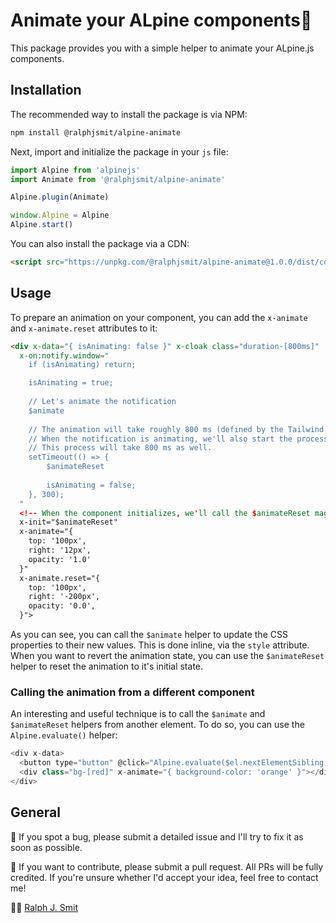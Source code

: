 # Animate your ALpine components🚀

This package provides you with a simple helper to animate your ALpine.js components. 

## Installation

The recommended way to install the package is via NPM:

```bash
npm install @ralphjsmit/alpine-animate
```

Next, import and initialize the package in your `js` file:

```js
import Alpine from 'alpinejs'
import Animate from '@ralphjsmit/alpine-animate'

Alpine.plugin(Animate)

window.Alpine = Alpine
Alpine.start()
```

You can also install the package via a CDN:

```html
<script src="https://unpkg.com/@ralphjsmit/alpine-animate@1.0.0/dist/cdn.min.js" defer></script>
```

## Usage

To prepare an animation on your component, you can add the `x-animate` and `x-animate.reset` attributes to it:

```html
<div x-data="{ isAnimating: false }" x-cloak class="duration-[800ms]"
  x-on:notify.window="
    if (isAnimating) return;

    isAnimating = true;
    
    // Let's animate the notification
    $animate
    
    // The animation will take roughly 800 ms (defined by the Tailwind CSS class above). 
    // When the notification is animating, we'll also start the process to hide it again.
    // This process will take 800 ms as well.
    setTimeout(() => {
        $animateReset
                
        isAnimating = false;
    }, 300);
  "
  <!-- When the component initializes, we'll call the $animateReset magic helper to reset the state. We can use x-cloak to hide the component before this initialization has happened. -->
  x-init="$animateReset"
  x-animate="{
    top: '100px',
    right: '12px',
    opacity: '1.0'
  }"
  x-animate.reset="{
    top: '100px',
    right: '-200px',
    opacity: '0.0',
  }">
```

As you can see, you can call the `$animate` helper to update the CSS properties to their new values. This is done inline, via the `style` attribute. When you want to revert the animation state, you can use the `$animateReset` helper to reset the animation to it's initial state.

### Calling the animation from a different component

An interesting and useful technique is to call the `$animate` and `$animateReset` helpers from another element. To do so, you can use the `Alpine.evaluate()` helper:

```js
<div x-data>
  <button type="button" @click="Alpine.evaluate($el.nextElementSibling, '$animate')">Click me!</button>
  <div class="bg-[red]" x-animate="{ background-color: 'orange' }"></div>
</div>
```

## General

🐞 If you spot a bug, please submit a detailed issue and I'll try to fix it as soon as possible.

🙌 If you want to contribute, please submit a pull request. All PRs will be fully credited. If you're unsure whether I'd accept your idea, feel free to contact me!

🙋‍♂️ [Ralph J. Smit](https://ralphjsmit.com)
